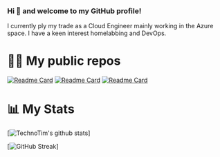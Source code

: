 ### Hi 👋 and welcome to my GitHub profile!

I currently ply my trade as a Cloud Engineer mainly working in the Azure space. I have a keen interest homelabbing and DevOps.

# 🧑‍💻 My public repos

[![Readme Card](https://github-readme-stats.vercel.app/api/pin/?username=qman-being&repo=terraform-esxi&theme=radical)](https://github.com/qman-being/terraform-esxi)
[![Readme Card](https://github-readme-stats.vercel.app/api/pin/?username=qman-being&repo=terraform-ansible-lab&theme=radical)](https://github.com/qman-being/terraform-ansible-lab)
[![Readme Card](https://github-readme-stats.vercel.app/api/pin/?username=qman-being&repo=powershell&theme=radical)](https://github.com/qman-being/powershell)

# 📊 My Stats

[![TechnoTim's github stats](https://github-readme-stats.vercel.app/api?username=qman-being&show_icons=true&count_private=true&theme=radical&hide=stars)]

[![GitHub Streak](https://github-readme-streak-stats.herokuapp.com/?user=qman-being&theme=dark&count_private=true&theme=radical)]
